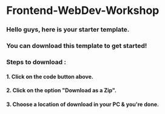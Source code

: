 # Frontend-WebDev-Workshop
### Hello guys, here is your starter template.
### You can download this template to get started!
### Steps to download :
#### 1. Click on the code button above.
#### 2. Click on the option "Download as a Zip".
#### 3. Choose a location of download in  your PC & you're done.
